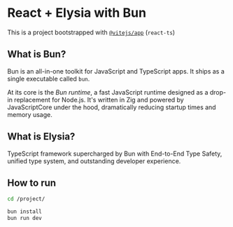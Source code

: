 # React + Elysia with Bun

This is a project bootstrapped with [`@vitejs/app`](https://vitejs.dev/guide/#scaffolding-your-first-vite-project) (`react-ts`)

## What is Bun?

Bun is an all-in-one toolkit for JavaScript and TypeScript apps. It ships as a single executable called `bun`.

At its core is the _Bun runtime_, a fast JavaScript runtime designed as a drop-in replacement for Node.js. It's written in Zig and powered by JavaScriptCore under the hood, dramatically reducing startup times and memory usage.

## What is Elysia?

TypeScript framework supercharged by Bun with End-to-End Type Safety, unified type system, and outstanding developer experience.

## How to run

```bash
cd /project/

bun install
bun run dev
```